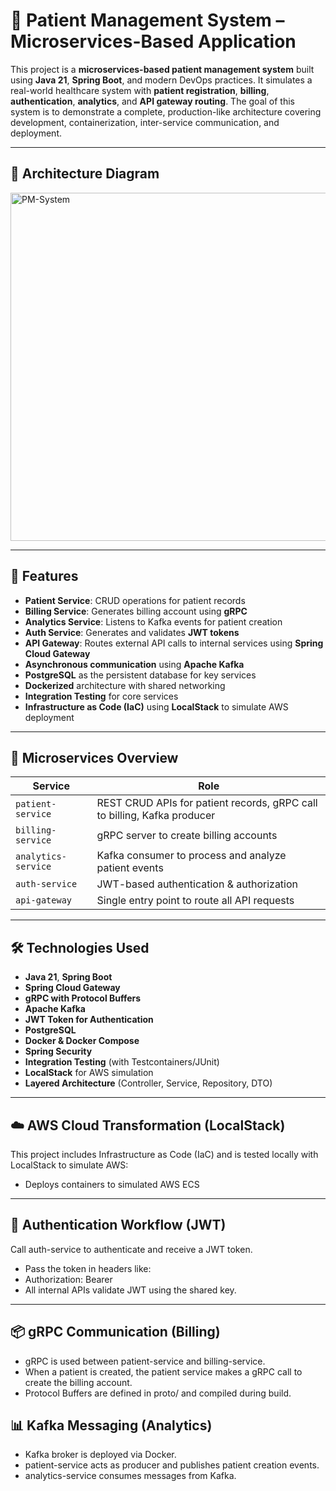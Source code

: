 # 🏥 Patient Management System – Microservices-Based Application

This project is a **microservices-based patient management system** built using **Java 21**, **Spring Boot**, and modern DevOps practices. It simulates a real-world healthcare system with **patient registration**, **billing**, **authentication**, **analytics**, and **API gateway routing**. The goal of this system is to demonstrate a complete, production-like architecture covering development, containerization, inter-service communication, and deployment.

---
## 📐 Architecture Diagram

<img width="1139" height="557" alt="PM-System" src="https://github.com/user-attachments/assets/95c5bf17-7959-41f2-8754-3b54b59c080d" />

---

## 🚀 Features

- **Patient Service**: CRUD operations for patient records
- **Billing Service**: Generates billing account using **gRPC**
- **Analytics Service**: Listens to Kafka events for patient creation
- **Auth Service**: Generates and validates **JWT tokens**
- **API Gateway**: Routes external API calls to internal services using **Spring Cloud Gateway**
- **Asynchronous communication** using **Apache Kafka**
- **PostgreSQL** as the persistent database for key services
- **Dockerized** architecture with shared networking
- **Integration Testing** for core services
- **Infrastructure as Code (IaC)** using **LocalStack** to simulate AWS deployment

---

## 🧱 Microservices Overview

| Service         | Role                                                                 |
|----------------|----------------------------------------------------------------------|
| `patient-service`   | REST CRUD APIs for patient records, gRPC call to billing, Kafka producer |
| `billing-service`   | gRPC server to create billing accounts                             |
| `analytics-service` | Kafka consumer to process and analyze patient events               |
| `auth-service`      | JWT-based authentication & authorization                          |
| `api-gateway`       | Single entry point to route all API requests                      |

---

## 🛠️ Technologies Used

- **Java 21**, **Spring Boot**
- **Spring Cloud Gateway**
- **gRPC with Protocol Buffers**
- **Apache Kafka**
- **JWT Token for Authentication**
- **PostgreSQL**
- **Docker & Docker Compose**
- **Spring Security**
- **Integration Testing** (with Testcontainers/JUnit)
- **LocalStack** for AWS simulation
- **Layered Architecture** (Controller, Service, Repository, DTO)

---

## ☁️ AWS Cloud Transformation (LocalStack)
This project includes Infrastructure as Code (IaC) and is tested locally with LocalStack to simulate AWS:
- Deploys containers to simulated AWS ECS

---

## 🔐 Authentication Workflow (JWT)
Call auth-service to authenticate and receive a JWT token.
- Pass the token in headers like:
- Authorization: Bearer <token>
- All internal APIs validate JWT using the shared key.

---
## 📦 gRPC Communication (Billing)
- gRPC is used between patient-service and billing-service.
- When a patient is created, the patient service makes a gRPC call to create the billing account.
- Protocol Buffers are defined in proto/ and compiled during build.

## 📊 Kafka Messaging (Analytics)
- Kafka broker is deployed via Docker.
- patient-service acts as producer and publishes patient creation events.
- analytics-service consumes messages from Kafka.

